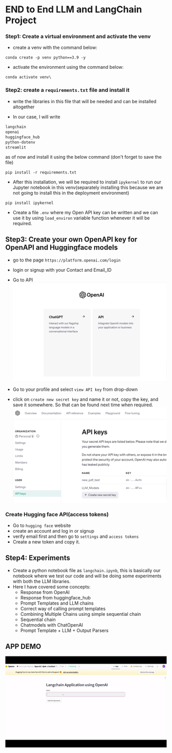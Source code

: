 # END to End LLM and LangChain Project

### Step1: Create a virtual environment and activate the venv

- create a venv with the command below:

```
conda create -p venv python==3.9 -y
```

- activate the environment using the command below:

```
conda activate venv\
```

### Step2: create a `requirements.txt` file and install it

- write the libraries in this file that will be needed and can be installed altogether

- In our case, I will write
```
langchain
openai
huggingface_hub
python-dotenv
streamlit
```
   as of now and install it using the below command (don't forget to save the file)

```
pip install -r requirements.txt
```

- After this installation, we will be required to install `ipykernel` to run our Jupyter notebook in this venv(separately installing this because we are not going to install this in the deployment environment)

```
pip install ipykernel
```

- Create a file `.env` where my Open API key can be written and we can use it by using `load_environ` variable function
whenever it will be required.


## Step3: Create your own OpenAPI key for OpenAPI and Huggingface models

- go to the page `https://platform.openai.com/login`
- login or signup with your Contact and Email_ID
- Go to API ![Alt text](doc_file/SelectAPI.png)

- Go to your profile and select `view API key` from drop-down
- click on `create new secret key` and name it or not, copy the key, and save it somewhere. So that can be found next time when required.
![Alt text](doc_file/create_key.png)

### Create Hugging face API(access tokens)

- Go to `hugging face` website
- create an account and log in or signup
- verify email first and then go to `settings` and `access tokens`
- Create a new token and copy it.

## Step4: Experiments 
- Create a python notebook file as `langchain.ipynb`, this is basically our notebook where we test our code and will be doing some experiments with both the LLM libraries.
-  Here I have covered some concepts:
     - Response from OpenAI
     - Response from huggingface_hub
     - Prompt Templates and LLM chains
     - Correct way of calling prompt templates
     - Combining Multiple Chains using simple sequential chain
     - Sequential chain
     - Chatmodels with ChatOpenAI
     - Prompt Template + LLM + Output Parsers

## APP DEMO
![Alt text](doc_file/app_run.gif)
